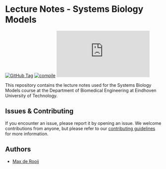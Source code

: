 # Lecture Notes - Systems Biology Models
<a href=https://github.com/8BM050/lecture-notes/releases/latest/download/main.pdf>![GitHub Tag](https://img.shields.io/github/v/tag/8BM050/lecture-notes?style=flat&label=Latest%20Release&color=%232E6F40&link=https%3A%2F%2Fgithub.com%2F8BM050%2Flecture-notes%2Freleases%2Flatest%2Fdownload%2Fmain.pdf)</a>
[![compile](https://github.com/8BM050/lecture-notes/actions/workflows/typst.yml/badge.svg?branch=main)](https://github.com/8BM050/lecture-notes/actions/workflows/typst.yml)
![GitHub Downloads (specific asset, latest release)](https://img.shields.io/github/downloads/8BM050/lecture-notes/latest/main.pdf?sort=semver&style=flat&label=Downloads)


This repository contains the lecture notes used for the Systems Biology Models course at the Department of Biomedical Engineering at Eindhoven University of Technology. 

## Issues & Contributing
If you encounter an issue, please report it by opening an issue. We welcome contributions from anyone, but please refer to our [contributing guidelines](CONTRIBUTING.md) for more information. 

## Authors
- [Max de Rooij](https://research.tue.nl/en/persons/max-de-rooij)
